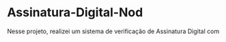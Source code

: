 # Assinatura-Digital-Nod
Nesse projeto, realizei um sistema de verificação de Assinatura Digital com
